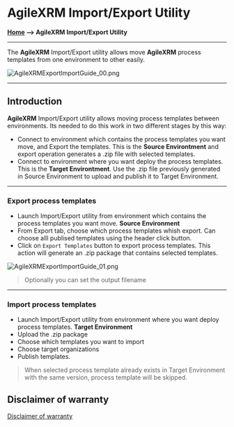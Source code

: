 # AgileXRM Import/Export Utility

**[Home](/) --> AgileXRM Import/Export Utility**

---
The **AgileXRM** Import/Export utility allows move **AgileXRM** process templates from one environment to other easily.

![AgileXRMExportImportGuide_00.png](media/AgileXRMExportImportGuide/AgileXRMExportImportGuide_00.png)

---

## Introduction

**AgileXRM** Import/Export utility allows moving process templates between environments. Its needed to do this work in two different stages by this way:

- Connect to environment which contains the process templates you want move, and Export the templates. This is the **Source Environtment** and export operation generates a .zip file with selected templates.
- Connect to environment where you want deploy the process templates. This is the **Target Environtment**. Use the .zip file previously generated in Source Environment to upload and publish it to Target Environment.

---

### Export process templates

- Launch Import/Export utility from environment which contains the process templates you want move. **Source Environment**
- From Export tab, choose which process templates whish export. Can choose alll publised templates using the header click button.
- Click on `Export Templates` button to export process templates. This action will generate an .zip package that contains selected templates.

![AgileXRMExportImportGuide_01.png](media/AgileXRMExportImportGuide/AgileXRMExportImportGuide_01.png)

> Optionally you can set the output filename

---

### Import process templates

- Launch Import/Export utility from environment where you want deploy process templates. **Target Environment**
- Upload the .zip package
- Choose which templates you want to import
- Choose target organizations
- Publish templates.

> When selected process template already exists in Target Environment with the same version, process template will be skipped.

## Disclaimer of warranty

[Disclaimer of warranty](common/DisclaimerOfWarranty.md)